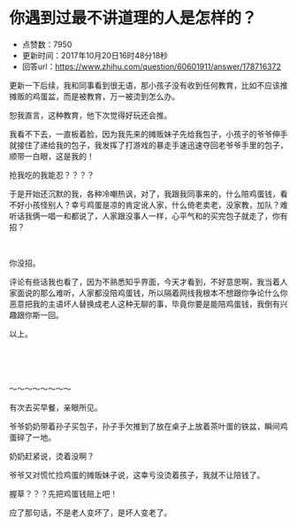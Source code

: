 # 你遇到过最不讲道理的人是怎样的？
- 点赞数：7950
- 更新时间：2017年10月20日16时48分18秒
- 回答url：https://www.zhihu.com/question/60601911/answer/178716372
<body>
 <p data-pid="u5-Id3-W">更新一下后续，我和同事看到很无语，那小孩子没有收到任何教育，比如不应该推摊贩的鸡蛋盆，而是被教育，万一被烫到怎么办。</p>
 <p data-pid="ggnAnUJx">恕我直言，这种教育，他下次觉得好玩还会推。</p>
 <p data-pid="l6xZjLkN">我看不下去，一直板着脸，因为我先来的摊贩妹子先给我包子，小孩子的爷爷伸手就接住了递给我的包子，我发挥了打游戏的暴走手速迅速夺回老爷爷手里的包子，顺带一白眼，这是我的！</p>
 <p data-pid="tkK4Eqz9">抢我吃的我能忍？？？？</p>
 <p data-pid="patjbOq4">于是开始还沉默的我，各种冷嘲热讽，对了，我跟我同事来的，什么陪鸡蛋钱，看不好小孩怪别人？幸亏鸡蛋是凉的肯定讹人家，什么倚老卖老，没家教，加队？难听话我俩一唱一和都说了，人家跟没事人一样，心平气和的买完包子就走了，你有招？</p>
 <br>
 <p data-pid="nU7oap4t">你没招。</p>
 <p data-pid="-YLV1lcf">评论有些话我也看了，因为不熟悉知乎界面，今天才看到，不好意思啊，我当着人家面说的那么难听，人家都没陪鸡蛋钱，所以隔着网线我根本不想跟你争论什么你恶意把我的主语坏人替换成老人这种无聊的事，毕竟你要是能陪鸡蛋钱，我倒有兴趣跟你斯一回。</p>
 <p data-pid="jD5PZskw">以上。</p>
 <br>
 <br>
 <br>
 <p data-pid="CZfxHBkT">～～～～～～～～</p>
 <p data-pid="wnVb8aKT">有次去买早餐，亲眼所见。</p>
 <p data-pid="0_M1eHJ3">爷爷奶奶带着孙子买包子，孙子手欠推到了放在桌子上放着茶叶蛋的铁盆，瞬间鸡蛋碎了一地。</p>
 <p data-pid="qR39K7LY">奶奶赶紧说，烫着没啊？</p>
 <p data-pid="8W25KTvO">爷爷又对慌忙捡鸡蛋的摊贩妹子说，这幸亏没烫着孩子，我就不让陪钱了。</p>
 <p data-pid="92HrrveR">握草？？？先把鸡蛋钱赔上吧！</p>
 <p data-pid="5P3XDJnr">应了那句话，不是老人变坏了，是坏人变老了。</p>
</body>